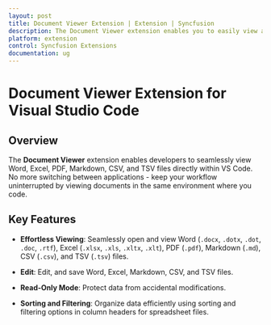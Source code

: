 ```yaml
---
layout: post
title: Document Viewer Extension | Extension | Syncfusion
description: The Document Viewer extension enables you to easily view and manage your documents within VSCode using our intuitive features.
platform: extension
control: Syncfusion Extensions
documentation: ug
---
```


# Document Viewer Extension for Visual Studio Code

## Overview

The **Document Viewer** extension enables developers to seamlessly view Word, Excel, PDF, Markdown, CSV, and TSV files directly within VS Code. No more switching between applications - keep your workflow uninterrupted by viewing documents in the same environment where you code.

## Key Features

- **Effortless Viewing**: Seamlessly open and view Word (`.docx`, `.dotx`, `.dot`, `.doc`, `.rtf`), Excel (`.xlsx`, `.xls`, `.xltx`, `.xlt`), PDF (`.pdf`), Markdown (`.md`), CSV (`.csv`), and TSV (`.tsv`) files.

- **Edit**: Edit, and save Word, Excel, Markdown, CSV, and TSV files.

- **Read-Only Mode**: Protect data from accidental modifications.

- **Sorting and Filtering**: Organize data efficiently using sorting and filtering options in column headers for spreadsheet files.

